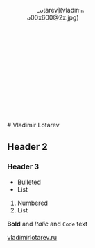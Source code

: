 <p style="display:flex;justify-content:space-between;align-items:center;">
<span style="border-radius:50%;display:inline-block;overflow:hidden;width:250px;height:250px;margin-right:20px;">
![Vladimir Lotarev](vladimir-lotarev600x600@2x.jpg)
</span>
</p>
# Vladimir Lotarev  

## Header 2
### Header 3

- Bulleted
- List

1. Numbered
2. List

**Bold** and _Italic_ and `Code` text

[vladimirlotarev.ru](https://vladimirlotarev.ru/)  
